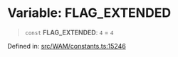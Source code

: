 # Variable: FLAG\_EXTENDED

> `const` **FLAG\_EXTENDED**: `4` = `4`

Defined in: [src/WAM/constants.ts:15246](https://github.com/Fokusdotid/bail/blob/8b525f9ebcc20cb9acd0f880b6ad58976e38b117/src/WAM/constants.ts#L15246)
